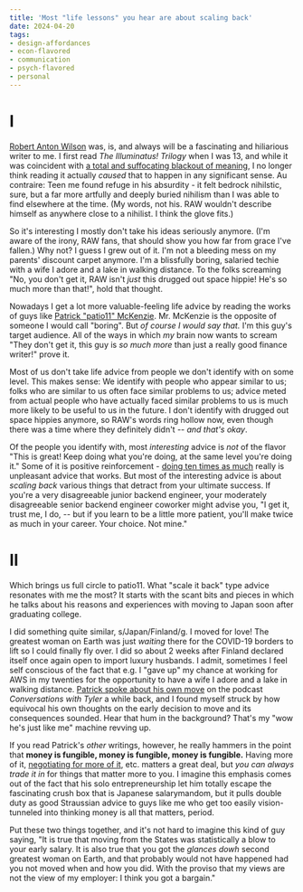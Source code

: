 ```yaml
---
title: 'Most "life lessons" you hear are about scaling back'
date: 2024-04-20
tags: 
- design-affordances
- econ-flavored
- communication
- psych-flavored
- personal
---
```



# I

[Robert Anton Wilson](https://rawilson.com/) was, is, and always will be a fascinating and hiliarious writer to me. I first read *The Illuminatus! Trilogy* when I was 13, and while it was coincident with [a total and suffocating blackout of meaning](https://www.mctb.org/mctb2/table-of-contents/part-iv-insight/30-the-progress-of-insight/5-dissolution-entrance-to-the-dark-night/), I no longer think reading it actually *caused* that to happen in any significant sense. Au contraire: Teen me found refuge in his absurdity - it felt bedrock nihilstic, sure, but a far more artfully and deeply buried nihilism than I was able to find elsewhere at the time. (My words, not his. RAW wouldn't describe himself as anywhere close to a nihilist. I think the glove fits.)

So it's interesting I mostly don't take his ideas seriously anymore. (I'm aware of the irony, RAW fans, that should show you how far from grace I've fallen.) Why not? I guess I grew out of it. I'm not a bleeding mess on my parents' discount carpet anymore. I'm a blissfully boring, salaried techie with a wife I adore and a lake in walking distance. To the folks screaming "No, you don't get it, RAW isn't *just* this drugged out space hippie! He's so much more than that!", hold that thought.

Nowadays I get a lot more valuable-feeling life advice by reading the works of guys like [Patrick "patio11" McKenzie](https://www.bitsaboutmoney.com/archive/optimal-amount-of-fraud/). Mr. McKenzie is the opposite of someone I would call "boring". But *of course I would say that.* I'm this guy's target audience. All of the ways in which *my* brain now wants to scream "They don't get it, this guy is *so much more* than just a really good finance writer!" prove it.

Most of us don't take life advice from people we don't identify with on some level. This makes sense: We identify with people who appear similar to us; folks who are similar to us often face similar problems to us; advice meted from actual people who have actually faced similar problems to us is much more likely to be useful to us in the future. I don't identify with drugged out space hippies anymore, so RAW's words ring hollow now, even though there was a time where they definitely didn't -- *and that's okay*.

Of the people you identify with, most *interesting* advice is *not* of the flavor "This is great! Keep doing what you're doing, at the same level you're doing it." Some of it is positive reinforcement - [doing ten times as much](https://www.betonit.ai/p/do-ten-times-as-much) really is unpleasant advice that works. But most of the interesting advice is about *scaling back* various things that detract from your ultimate success. If you're a very disagreeable junior backend engineer, your moderately disagreeable senior backend engineer coworker might advise you, "I get it, trust me, I do, -- but if you learn to be a little more patient, you'll make twice as much in your career. Your choice. Not mine."

# II

Which brings us full circle to patio11. What "scale it back" type advice resonates with me the most? It starts with the scant bits and pieces in which he talks about his reasons and experiences with moving to Japan soon after graduating college.

I did something quite similar, s/Japan/Finland/g. I moved for love! The greatest woman on Earth was just *waiting* there for the COVID-19 borders to lift so I could finally fly over. I did so about 2 weeks after Finland declared itself once again open to import luxury husbands. I admit, sometimes I feel self conscious of the fact that e.g. I "gave up" my chance at working for AWS in my twenties for the opportunity to have a wife I adore and a lake in walking distance. [Patrick spoke about his own move](https://conversationswithtyler.com/episodes/patrick-mckenzie/) on the podcast *Conversations with Tyler* a while back, and I found myself struck by how equivocal his own thoughts on the early decision to move and its consequences sounded. Hear that hum in the background? That's my "wow he's just like me" machine revving up.

If you read Patrick's *other* writings, however, he really hammers in the point that **money is fungible, money is fungible, money is fungible.** Having more of it, [negotiating for more of it](https://www.kalzumeus.com/2012/01/23/salary-negotiation/), etc. matters a great deal, but *you can always trade it in* for things that matter more to you. I imagine this emphasis comes out of the fact that his solo entrepreneurship let him totally escape the fascinating crush box that is Japanese salarymandom, but it pulls double duty as good Straussian advice to guys like me who get too easily vision-tunneled into thinking money is all that matters, period.

Put these two things together, and it's not hard to imagine this kind of guy saying, "It is true that moving from the States was statistically a blow to your early salary. It is also true that you got the *glances dowh* second greatest woman on Earth, and that probably would not have happened had you not moved when and how you did. With the proviso that my views are not the view of my employer: I think you got a bargain."
